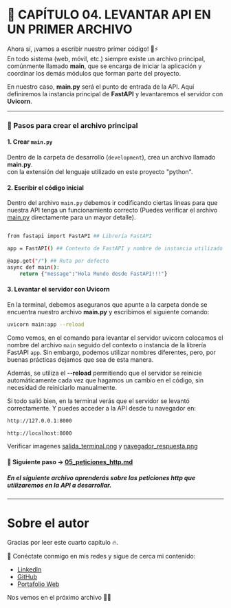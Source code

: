 # 📌 CAPÍTULO 04. LEVANTAR API EN UN PRIMER ARCHIVO

Ahora sí, ¡vamos a escribir nuestro primer código! 🐍⚡  
En todo sistema (web, móvil, etc.) siempre existe un archivo principal, comúnmente llamado **main**, 
que se encarga de iniciar la aplicación y coordinar los demás módulos que forman parte del proyecto.  

En nuestro caso, **main.py** será el punto de entrada de la API. Aquí definiremos la instancia 
principal de **FastAPI** y levantaremos el servidor con **Uvicorn**.  

---

### 📌 Pasos para crear el archivo principal  

#### 1. Crear `main.py`  
Dentro de la carpeta de desarrollo (`development`), crea un archivo llamado **main.py**.  
con la extensión del lenguaje utilizado en este proyecto "python".

#### 2. Escribir el código inicial  
Dentro del archivo `main.py` debemos ir codificando ciertas lineas para que nuestra API tenga un funcionamiento
correcto (Puedes verificar el archivo [main.py](https://github.com/BrayanR03/PYTHON-API-DESDE-CERO/blob/main/PythonApiDesdeCero/development/main.py) directamente para un mayor detalle).

```bash

from fastapi import FastAPI ## Librería FastAPI

app = FastAPI() ## Contexto de FastAPI y nombre de instancia utilizado en uvicorn

@app.get("/") ## Ruta por defecto 
async def main():
    return {"message":"Hola Mundo desde FastAPI!!!"}
```
#### 3. Levantar el servidor con Uvicorn
En la terminal, debemos aseguranos que apunte a la carpeta donde se encuentra nuestro archivo **main.py**
y escribimos el siguiente comando:

```bash
uvicorn main:app --reload
```
Como vemos, en el comando para levantar el servidor uvicorn colocamos el nombre del archivo `main`
seguido del contexto o instancia de la librería FastAPI `app`. Sin embargo, podemos utilizar
nombres diferentes, pero, por buenas prácticas dejamos que sea de esta manera.

Además, se utiliza el **--reload** permitiendo que el servidor se reinicie automáticamente cada 
vez que hagamos un cambio en el código, sin necesidad de reiniciarlo manualmente.

Si todo salió bien, en la terminal verás que el servidor se levantó correctamente. Y puedes 
acceder a la API desde tu navegador en:

```bash
http://127.0.0.1:8000

http://localhost:8000
```
Verificar imagenes [salida_terminal.png](https://github.com/BrayanR03/PYTHON-API-DESDE-CERO/blob/main/PythonApiDesdeCero/assets/salida_terminal.png) y [navegador_respuesta.png](https://github.com/BrayanR03/PYTHON-API-DESDE-CERO/blob/main/PythonApiDesdeCero/assets/navegador_respuesta.png)



#### 📖 Siguiente paso → [05_peticiones_http.md](https://github.com/BrayanR03/PYTHON-API-DESDE-CERO/blob/main/PythonApiDesdeCero/documentation/05_peticiones_http.md)  
##### En el siguiente archivo aprenderás sobre las peticiones http que utilizaremos en la API a desarrollar.
---

# Sobre el autor  

Gracias por leer este cuarto capítulo 🔥.  

🔗 Conéctate conmigo en mis redes y sigue de cerca mi contenido:  
- [LinkedIn](https://www.linkedin.com/in/brayan-rafael-neciosup-bola%C3%B1os-407a59246/)  
- [GitHub](https://github.com/BrayanR03)  
- [Portafolio Web](https://bryanneciosup626.wixsite.com/brayandataanalitics)  


Nos vemos en el próximo archivo 👊🚀  